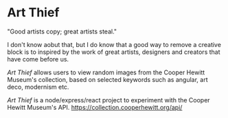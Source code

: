 # Art Thief

"Good artists copy; great artists steal." 

I don't know aobut that, but I do know that a good way to remove a creative block is to inspired by the work of great artists, designers and creators that have come before us. 

_Art Thief_ allows users to view random images from the Cooper Hewitt Museum's collection, based on selected keywords such as angular, art deco, modernism etc. 

_Art Thief_ is a node/express/react project to experiment with the Cooper Hewitt Museum's API.
https://collection.cooperhewitt.org/api/
